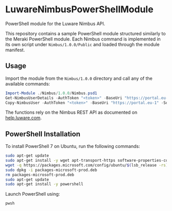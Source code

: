 # LuwareNimbusPowerShellModule

PowerShell module for the Luware Nimbus API.

This repository contains a sample PowerShell module structured similarly to the Meraki PowerShell module. Each Nimbus command is implemented in its own script under `Nimbus/1.0.0/Public` and loaded through the module manifest.

## Usage

Import the module from the `Nimbus/1.0.0` directory and call any of the available commands:

```powershell
Import-Module ./Nimbus/1.0.0/Nimbus.psd1
Get-NimbusUserDetails -AuthToken "<token>" -BaseUri "https://portal.eu-1" -UserId "<id>"
Copy-NimbusUser -AuthToken "<token>" -BaseUri "https://portal.eu-1" -SourceO365Id "<templateUserId>" -NewO365Id "<newUserId>"
```

The functions rely on the Nimbus REST API as documented on [help.luware.com](https://help.luware.com/nimbus-integrations/nimbus-api).

## PowerShell Installation
To install PowerShell 7 on Ubuntu, run the following commands:

```bash
sudo apt-get update
sudo apt-get install -y wget apt-transport-https software-properties-common
wget -q https://packages.microsoft.com/config/ubuntu/$(lsb_release -rs)/packages-microsoft-prod.deb
sudo dpkg -i packages-microsoft-prod.deb
rm packages-microsoft-prod.deb
sudo apt-get update
sudo apt-get install -y powershell
```

Launch PowerShell using:

```bash
pwsh
```
